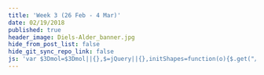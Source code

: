 ```yaml
---
title: 'Week 3 (26 Feb - 4 Mar)'
date: 02/19/2018
published: true
header_image: Diels-Alder_banner.jpg
hide_from_post_list: false
hide_git_sync_repo_link: false
js: 'var $3Dmol=$3Dmol||{},$=jQuery||{},initShapes=function(o){$.get("/home/week-03/cp.cub",function(e){var a=new $3Dmol.VolumeData(e,"cube");o.addIsosurface(a,{isoval:.01,color:"blue",alpha:.95,smoothness:10}),o.addIsosurface(a,{isoval:-.01,color:"red",alpha:.95,smoothness:10}),o.setStyle({},{stick:{}}),o.zoomTo(),o.render()},"text")};'
---
```


<div style="height: 300px; width: 300px; position: relative;" class='viewer_3Dmoljs' data-href='/home/week-03/cp.sdf' data-datatype='sdf' data-callback='initShapes' data-backgroundcolor='0xf6f6f6'></div>
